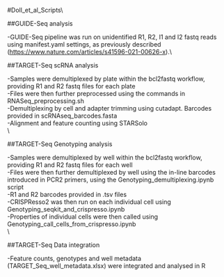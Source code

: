 #Doll_et_al_Scripts\

##GUIDE-Seq analysis

-GUIDE-Seq pipeline was run on unidentified R1, R2, I1 and I2 fastq reads using manifest.yaml settings, as previously described
(https://www.nature.com/articles/s41596-021-00626-x).\

##TARGET-Seq scRNA analysis

-Samples were demultiplexed by plate within the bcl2fastq workflow, providing R1 and R2 fastq files for each plate\
-Files were then further preprocessed using the commands in RNASeq_preprocessing.sh\
  -Demultiplexing by cell and adapter trimming using cutadapt. Barcodes provided in scRNAseq_barcodes.fasta\
  -Alignment and feature counting using STARSolo\
\

##TARGET-Seq Genotyping analysis

-Samples were demultiplexed by well within the bcl2fastq workflow, providing R1 and R2 fastq files for each well\
-Files were then further demultiplexed by well using the in-line barcodes introduced in PCR2 primers, using the Genotyping_demultiplexing.ipynb script\
  -R1 and R2 barcodes provided in .tsv files\
-CRISPResso2 was then run on each individual cell using Genotyping_seqkit_and_crispresso.ipynb\
-Properties of individual cells were then called using Genotyping_call_cells_from_crispresso.ipynb\
\

##TARGET-Seq Data integration

-Feature counts, genotypes and well metadata (TARGET_Seq_well_metadata.xlsx) were integrated and analysed in R
